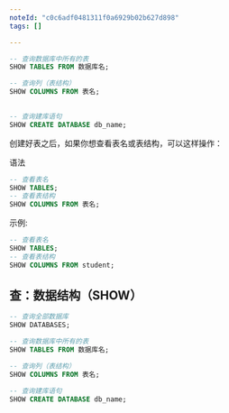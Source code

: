 ```yaml
---
noteId: "c0c6adf0481311f0a6929b02b627d898"
tags: []

---
```


```sql
-- 查询数据库中所有的表
SHOW TABLES FROM 数据库名;

-- 查询列（表结构）
SHOW COLUMNS FROM 表名;
 
```

```sql
-- 查询建库语句
SHOW CREATE DATABASE db_name;  

```


创建好表之后，如果你想查看表名或表结构，可以这样操作：

语法

```sql
-- 查看表名
SHOW TABLES;
-- 查看表结构
SHOW COLUMNS FROM 表名;
```

示例: 

```sql
-- 查看表名
SHOW TABLES;
-- 查看表结构
SHOW COLUMNS FROM student;
```
## 查：数据结构（SHOW）

```sql
-- 查询全部数据库
SHOW DATABASES;

-- 查询数据库中所有的表
SHOW TABLES FROM 数据库名;

-- 查询列（表结构）
SHOW COLUMNS FROM 表名;

-- 查询建库语句
SHOW CREATE DATABASE db_name;     
```